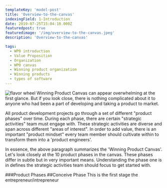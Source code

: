 ```yaml
---
templateKey: 'model-post'
title: 'Overview-to-the-canvas'
indexingField: 1-Introduction
date: 2019-07-25T15:04:10.000Z
featuredpost: true
featuredimage: '/img/overview-to-the-canvas.jpeg'
description: 'Overview-to-the-canvas'

tags:
  - WPO introduction
  - Value Proposition
  - Organization
  - WPO canvas
  - Winning product organization
  - Winning products
  - types of software
---
```

![flavor wheel](/img/overview-to-the-canvas.jpeg)
Winning Product Canvas can appear overwhelming at the first glance. But if you look close, there is nothing complicated about it to anyone who had been a part of developing and taking a product to market.



All product development projects go through a set of different "product phases" over time. During each phase, there are certain "strategic activities" team must engage with. These strategic activities are diverse and span across different "areas of interest". In order to add value, there is an important "product mindset" every team member should cultivate within to transform them into a 'product engineers'.



In essence, the above paragraph summarizes the 'Winning Product Canvas'. Let's look closely at the 10 product phases in the canvas. These phases differ in subtle but in very important means. Understanding the phase one is in defines the strategic activities team should focus to get started with.



###Product Phases
##Conceive Phase
This is the first stage the entrepreneur/intrepreneur